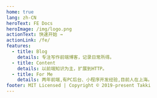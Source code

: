 ```yaml
---
home: true
lang: zh-CN
heroText: FE Docs
heroImage: /img/logo.png
actionText: 快速开始 →
actionLink: /fe/
features:
  - title: Blog
    details: 专注写作前端博客，记录日常所得。
  - title: Content
    details: 以前端知识为主，扩展到HTTP。
  - title: For Me
    details: 两年前端,有PC后台、小程序开发经验,目前人在上海。
footer: MIT Licensed | Copyright © 2019-present Takki
---
```

